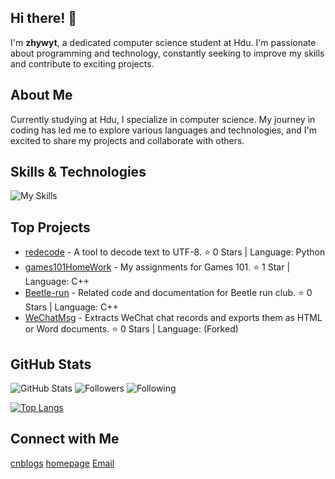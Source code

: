 <!--
## Hi there 👋

**zhywyt/zhywyt** is a ✨ _special_ ✨ repository because its `README.md` (this file) appears on your GitHub profile.

Here are some ideas to get you started:

- 🔭 I’m currently working on ...
- 🌱 I’m currently learning ...
- 👯 I’m looking to collaborate on ...
- 🤔 I’m looking for help with ...
- 💬 Ask me about ...
- 📫 How to reach me: ...
- 😄 Pronouns: ...
- ⚡ Fun fact: ...
-->
## Hi there! 👋

I'm **zhywyt**, a dedicated computer science student at Hdu. I'm passionate about programming and technology, constantly seeking to improve my skills and contribute to exciting projects.

## About Me

Currently studying at Hdu, I specialize in computer science. My journey in coding has led me to explore various languages and technologies, and I'm excited to share my projects and collaborate with others.

## Skills & Technologies

![My Skills](https://skillicons.dev/icons?i=cpp,cs,c,html,css,unity,vscode,visualstudio,vim,linux,ubuntu,debian,git,github,md,js,nginx,anaconda,qt,nodejs,docker)

## Top Projects

- [redecode](https://github.com/zhywyt/redecode) - A tool to decode text to UTF-8. ⭐️ 0 Stars | Language: Python
- [games101HomeWork](https://github.com/zhywyt/games101HomeWork) - My assignments for Games 101. ⭐️ 1 Star | Language: C++
- [Beetle-run](https://github.com/zhywyt/Beetle-run) - Related code and documentation for Beetle run club. ⭐️ 0 Stars | Language: C++
- [WeChatMsg](https://github.com/zhywyt/WeChatMsg) - Extracts WeChat chat records and exports them as HTML or Word documents. ⭐️ 0 Stars | Language: (Forked)

## GitHub Stats

![GitHub Stats](https://img.shields.io/badge/Public%20Repos-21-blue) ![Followers](https://img.shields.io/badge/Followers-4-green) ![Following](https://img.shields.io/badge/Following-10-orange)

[![Top Langs](https://github-readme-stats.vercel.app/api/top-langs/?username=zhywyt&layout=compact&theme=dark)](https://github.com/anuraghazra/github-readme-stats)


## Connect with Me

[cnblogs](https://www.cnblogs.com/zhywyt/) [homepage](https://zhywyt.github.io) [Email](zhywyt@yeah.net)
